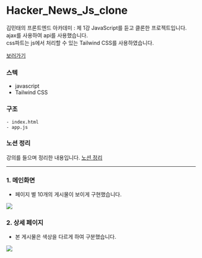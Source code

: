 # Hacker_News_Js_clone

김민태의 프론트엔드 아카데미 : 제 1강 JavaScript를 듣고 클론한 프로젝트입니다. <br />
ajax를 사용하여 api를 사용했습니다. <br />
css파트는 js에서 처리할 수 있는 Tailwind CSS를 사용하였습니다. <br />

<a href="https://nyoung03.github.io/Hacker_News_Js_clone/">보러가기</a>

### 스텍
- javascript
- Tailwind CSS

### 구조
```plaintext
- index.html
- app.js
```

### 노션 정리
강의를 들으며 정리한 내용입니다. 
<a href="https://fuzzy-energy-8aa.notion.site/Hacker-News-JS-f9aa75b99c4d4c74bc60fe3bd756d4bc">노션 정리</a>

<hr />

### 1. 메인화면
- 페이지 별 10개의 게시물이 보이게 구현했습니다.
<img src="https://user-images.githubusercontent.com/87607036/188453379-0c02cd7d-6189-48cb-b0dd-9aebed199fbe.gif" />

### 2. 상세 페이지
- 본 게시물은 색상을 다르게 하여 구분했습니다.
<img src="https://user-images.githubusercontent.com/87607036/188453477-333408e5-a5cc-4eac-844c-acf94c1dc08a.gif" />
